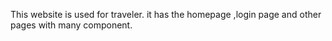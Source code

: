 This website is used for traveler.
it has the homepage ,login page  and other pages with many component.